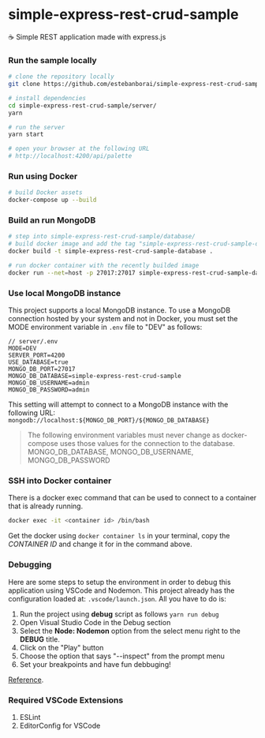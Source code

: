 # simple-express-rest-crud-sample
☕ Simple REST application made with express.js

### Run the sample locally
```bash
# clone the repository locally
git clone https://github.com/estebanborai/simple-express-rest-crud-sample.git

# install dependencies
cd simple-express-rest-crud-sample/server/
yarn

# run the server
yarn start

# open your browser at the following URL
# http://localhost:4200/api/palette
```

### Run using Docker
```bash
# build Docker assets
docker-compose up --build
```

### Build an run MongoDB
```bash
# step into simple-express-rest-crud-sample/database/
# build docker image and add the tag "simple-express-rest-crud-sample-database"
docker build -t simple-express-rest-crud-sample-database .

# run docker container with the recently builded image
docker run --net=host -p 27017:27017 simple-express-rest-crud-sample-database
```

### Use local MongoDB instance
This project supports a local MongoDB instance.
To use a MongoDB connection hosted by your system and not in Docker, you must set the MODE environment
variable in `.env` file to "DEV" as follows:

```
// server/.env
MODE=DEV
SERVER_PORT=4200
USE_DATABASE=true
MONGO_DB_PORT=27017
MONGO_DB_DATABASE=simple-express-rest-crud-sample
MONGO_DB_USERNAME=admin
MONGO_DB_PASSWORD=admin
```

This setting will attempt to connect to a MongoDB instance with the following URL:
`mongodb://localhost:${MONGO_DB_PORT}/${MONGO_DB_DATABASE}`

> The following environment variables must never change as docker-compose uses those values
> for the connection to the database.
> MONGO_DB_DATABASE, MONGO_DB_USERNAME, MONGO_DB_PASSWORD

### SSH into Docker container
There is a docker exec command that can be used to connect to a container that is already running.

```bash
docker exec -it <container id> /bin/bash
```

Get the docker <container id> using `docker container ls` in your terminal, copy the *CONTAINER ID* and change it for *<container id>* in the command above.

### Debugging
Here are some steps to setup the environment in order to debug this application using VSCode and Nodemon.
This project already has the configuration loaded at: `.vscode/launch.json`.
All you have to do is:

1. Run the project using **debug** script as follows `yarn run debug`
2. Open Visual Studio Code in the Debug section
3. Select the **Node: Nodemon** option from the select menu right to the **DEBUG** title.
4. Click on the "Play" button
5. Choose the option that says "--inspect" from the prompt menu
6. Set your breakpoints and have fun debbuging!

[Reference](https://github.com/Microsoft/vscode-recipes/tree/master/nodemon).


### Required VSCode Extensions
1. ESLint
2. EditorConfig for VSCode
